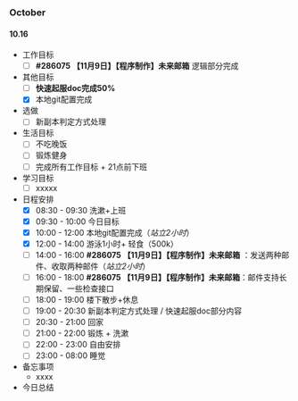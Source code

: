 ### October

#### 10.16

- 工作目标
  - [ ] **#286075 【11月9日】【程序制作】未来邮箱** 逻辑部分完成
- 其他目标
  - [ ] **快速起服doc完成50%**
  - [x] 本地git配置完成
- 选做
  - [ ] 新副本判定方式处理
- 生活目标
  - [ ] 不吃晚饭
  - [ ] 锻炼健身
  - [ ] 完成所有工作目标 + 21点前下班
- 学习目标
  - [ ] xxxxx
- 日程安排
  - [x] 08:30 - 09:30 洗漱+上班
  - [x] 09:30 - 10:00 今日目标
  - [x] 10:00 - 12:00 本地git配置完成（*站立2小时*）
  - [x] 12:00 - 14:00 游泳1小时+ 轻食（500k）
  - [ ] 14:00 - 16:00 **#286075 【11月9日】【程序制作】未来邮箱** ：发送两种邮件、收取两种邮件（*站立2小时*）
  - [ ] 16:00 - 18:00 **#286075 【11月9日】【程序制作】未来邮箱**：邮件支持长期保留、一些检查接口
  - [ ] 18:00 - 19:00 楼下散步+休息
  - [ ] 19:00 - 20:30 新副本判定方式处理 / 快速起服doc部分内容
  - [ ] 20:30 - 21:00 回家
  - [ ] 21:00 - 22:00 锻炼 + 洗漱
  - [ ] 22:00 - 23:00 自由安排
  - [ ] 23:00 - 08:00 睡觉
- 备忘事项
  - xxxx
- 今日总结